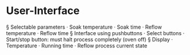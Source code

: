# User-Interface

§  Selectable parameters
·   	Soak temperature
·   	Soak time
·   	Reflow temperature
·   	Reflow time
§  Interface using pushbuttons
·   	Select buttons
·   	Start/stop button: must halt process completely (oven off)
§  Display
·   	Temperature
·   	Running time
·   	Reflow process current state
